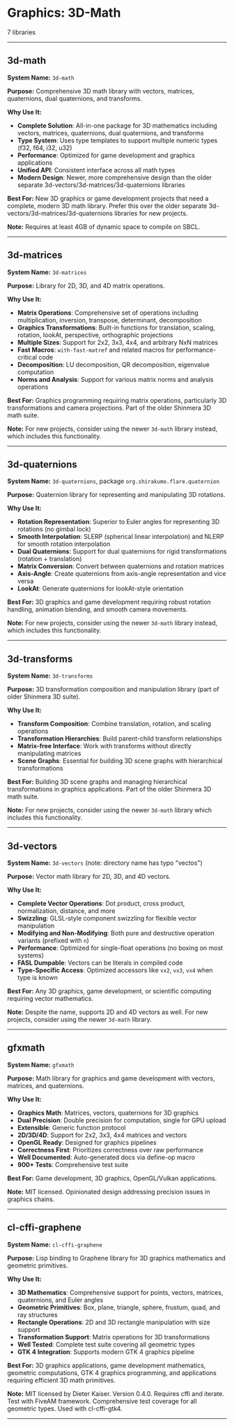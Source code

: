 # Graphics: 3D-Math

7 libraries

---

## 3d-math

**System Name:** `3d-math`

**Purpose:** Comprehensive 3D math library with vectors, matrices, quaternions, dual quaternions, and transforms.

**Why Use It:**
- **Complete Solution**: All-in-one package for 3D mathematics including vectors, matrices, quaternions, dual quaternions, and transforms
- **Type System**: Uses type templates to support multiple numeric types (f32, f64, i32, u32)
- **Performance**: Optimized for game development and graphics applications
- **Unified API**: Consistent interface across all math types
- **Modern Design**: Newer, more comprehensive design than the older separate 3d-vectors/3d-matrices/3d-quaternions libraries

**Best For:** New 3D graphics or game development projects that need a complete, modern 3D math library. Prefer this over the older separate 3d-vectors/3d-matrices/3d-quaternions libraries for new projects.

**Note:** Requires at least 4GB of dynamic space to compile on SBCL.

---


## 3d-matrices

**System Name:** `3d-matrices`

**Purpose:** Library for 2D, 3D, and 4D matrix operations.

**Why Use It:**
- **Matrix Operations**: Comprehensive set of operations including multiplication, inversion, transpose, determinant, decomposition
- **Graphics Transformations**: Built-in functions for translation, scaling, rotation, lookAt, perspective, orthographic projections
- **Multiple Sizes**: Support for 2x2, 3x3, 4x4, and arbitrary NxN matrices
- **Fast Macros**: `with-fast-matref` and related macros for performance-critical code
- **Decomposition**: LU decomposition, QR decomposition, eigenvalue computation
- **Norms and Analysis**: Support for various matrix norms and analysis operations

**Best For:** Graphics programming requiring matrix operations, particularly 3D transformations and camera projections. Part of the older Shinmera 3D math suite.

**Note:** For new projects, consider using the newer `3d-math` library instead, which includes this functionality.

---


## 3d-quaternions

**System Name:** `3d-quaternions`, package `org.shirakumo.flare.quaternion`

**Purpose:** Quaternion library for representing and manipulating 3D rotations.

**Why Use It:**
- **Rotation Representation**: Superior to Euler angles for representing 3D rotations (no gimbal lock)
- **Smooth Interpolation**: SLERP (spherical linear interpolation) and NLERP for smooth rotation interpolation
- **Dual Quaternions**: Support for dual quaternions for rigid transformations (rotation + translation)
- **Matrix Conversion**: Convert between quaternions and rotation matrices
- **Axis-Angle**: Create quaternions from axis-angle representation and vice versa
- **LookAt**: Generate quaternions for lookAt-style orientation

**Best For:** 3D graphics and game development requiring robust rotation handling, animation blending, and smooth camera movements.

**Note:** For new projects, consider using the newer `3d-math` library instead, which includes this functionality.

---


## 3d-transforms

**System Name:** `3d-transforms`

**Purpose:** 3D transformation composition and manipulation library (part of older Shinmera 3D suite).

**Why Use It:**
- **Transform Composition**: Combine translation, rotation, and scaling operations
- **Transformation Hierarchies**: Build parent-child transform relationships
- **Matrix-free Interface**: Work with transforms without directly manipulating matrices
- **Scene Graphs**: Essential for building 3D scene graphs with hierarchical transformations

**Best For:** Building 3D scene graphs and managing hierarchical transformations in graphics applications. Part of the older Shinmera 3D math suite.

**Note:** For new projects, consider using the newer `3d-math` library which includes this functionality.

---


## 3d-vectors

**System Name:** `3d-vectors` (note: directory name has typo "vectos")

**Purpose:** Vector math library for 2D, 3D, and 4D vectors.

**Why Use It:**
- **Complete Vector Operations**: Dot product, cross product, normalization, distance, and more
- **Swizzling**: GLSL-style component swizzling for flexible vector manipulation
- **Modifying and Non-Modifying**: Both pure and destructive operation variants (prefixed with `n`)
- **Performance**: Optimized for single-float operations (no boxing on most systems)
- **FASL Dumpable**: Vectors can be literals in compiled code
- **Type-Specific Access**: Optimized accessors like `vx2`, `vx3`, `vx4` when type is known

**Best For:** Any 3D graphics, game development, or scientific computing requiring vector mathematics.

**Note:** Despite the name, supports 2D and 4D vectors as well. For new projects, consider using the newer `3d-math` library.

---


## gfxmath

**System Name:** `gfxmath`

**Purpose:** Math library for graphics and game development with vectors, matrices, and quaternions.

**Why Use It:**
- **Graphics Math**: Matrices, vectors, quaternions for 3D graphics
- **Dual Precision**: Double precision for computation, single for GPU upload
- **Extensible**: Generic function protocol
- **2D/3D/4D**: Support for 2x2, 3x3, 4x4 matrices and vectors
- **OpenGL Ready**: Designed for graphics pipelines
- **Correctness First**: Prioritizes correctness over raw performance
- **Well Documented**: Auto-generated docs via define-op macro
- **900+ Tests**: Comprehensive test suite

**Best For:** Game development, 3D graphics, OpenGL/Vulkan applications.

**Note:** MIT licensed. Opinionated design addressing precision issues in graphics chains.

---


## cl-cffi-graphene

**System Name:** `cl-cffi-graphene`

**Purpose:** Lisp binding to Graphene library for 3D graphics mathematics and geometric primitives.

**Why Use It:**
- **3D Mathematics**: Comprehensive support for points, vectors, matrices, quaternions, and Euler angles
- **Geometric Primitives**: Box, plane, triangle, sphere, frustum, quad, and ray structures
- **Rectangle Operations**: 2D and 3D rectangle manipulation with size support
- **Transformation Support**: Matrix operations for 3D transformations
- **Well Tested**: Complete test suite covering all geometric types
- **GTK 4 Integration**: Supports modern GTK 4 graphics pipeline

**Best For:** 3D graphics applications, game development mathematics, geometric computations, GTK 4 graphics programming, and applications requiring efficient 3D math primitives.

**Note:** MIT licensed by Dieter Kaiser. Version 0.4.0. Requires cffi and iterate. Test with FiveAM framework. Comprehensive test coverage for all geometric types. Used with cl-cffi-gtk4.

---


